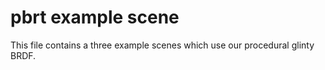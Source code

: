 pbrt example scene
==================

This file contains a three example scenes which use our procedural glinty BRDF.

